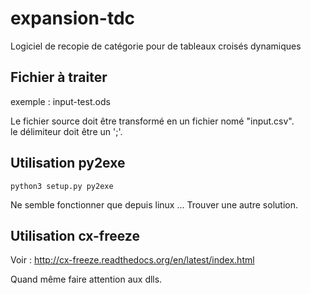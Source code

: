 expansion-tdc
=============

Logiciel de recopie de catégorie pour de tableaux croisés dynamiques

Fichier à traiter
-----------------

exemple : input-test.ods

Le fichier source doit être transformé en un fichier nomé "input.csv".  
le délimiteur doit être un ';'.

Utilisation py2exe
------------------

    python3 setup.py py2exe

Ne semble fonctionner que depuis linux ...
Trouver une autre solution.

Utilisation cx-freeze
---------------------

Voir : 
http://cx-freeze.readthedocs.org/en/latest/index.html

Quand même faire attention aux dlls.
